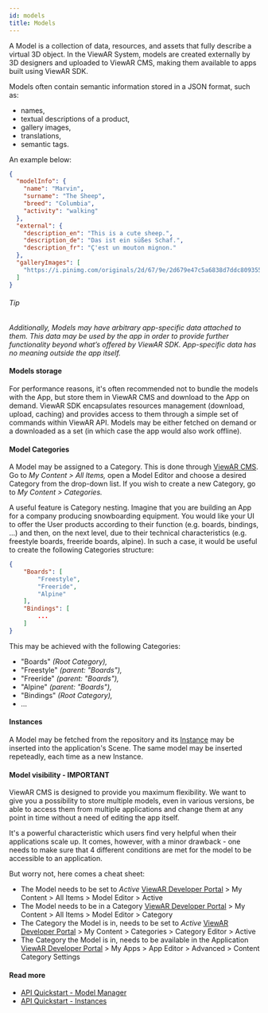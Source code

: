 ```yaml
---
id: models
title: Models
---
```


A Model is a collection of data, resources, and assets that fully describe a virtual 3D object. In the ViewAR System, models are created externally by 3D designers and uploaded to ViewAR CMS, making them available to apps built using ViewAR SDK.

Models often contain semantic information stored in a JSON format, such as:

- names,
- textual descriptions of a product,
- gallery images,
- translations,
- semantic tags.

An example below:

```json
{
  "modelInfo": {
    "name": "Marvin",
    "surname": "The Sheep",
    "breed": "Columbia",
    "activity": "walking"
  },
  "external": {
    "description_en": "This is a cute sheep.",
    "description_de": "Das ist ein süßes Schaf.",
    "description_fr": "Ç'est un mouton mignon."
  },
  "galleryImages": [
    "https://i.pinimg.com/originals/2d/67/9e/2d679e47c5a6838d7ddc80935593637b.jpg"
  ]
}
```

###### Tip

_Additionally, Models may have arbitrary app-specific data attached to them. This data may be used by the app in order to provide further functionality beyond what’s offered by ViewAR SDK. App-specific data has no meaning outside the app itself._

#### Models storage

For performance reasons, it's often recommended not to bundle the models with the App, but store them in ViewAR CMS and download to the App on demand. ViewAR SDK encapsulates resources management (download, upload, caching) and provides access to them through a simple set of commands within ViewAR API. Models may be either fetched on demand or a downloaded as a set (in which case the app would also work offline).

#### Model Categories

A Model may be assigned to a Category. This is done through [ViewAR CMS](https://developer.viewar.com/model/list). Go to _My Content > All Items,_ open a Model Editor and choose a desired Category from the drop-down list. If you wish to create a new Category, go to _My Content > Categories._

A useful feature is Category nesting. Imagine that you are building an App for a company producing snowboarding equipment. You would like your UI to offer the User products according to their function (e.g. boards, bindings, ...) and then, on the next level, due to their technical characteristics (e.g. freestyle boards, freeride boards, alpine). In such a case, it would be useful to create the following Categories structure:

```json
{
    "Boards": [
        "Freestyle",
        "Freeride",
        "Alpine"
    ],
    "Bindings": [
        ...
    ]
}
```

This may be achieved with the following Categories:

- "Boards" _(Root Category),_
- "Freestyle" _(parent: "Boards"),_
- "Freeride" _(parent: "Boards"),_
- "Alpine" _(parent: "Boards"),_
- "Bindings" _(Root Category),_
- ...

#### Instances

A Model may be fetched from the repository and its [Instance](sdk/quickstart/instances) may be inserted into the application's Scene. The same model may be inserted repeteadly, each time as a new Instance.

#### Model visibility - IMPORTANT

ViewAR CMS is designed to provide you maximum flexibility. We want to give you a possibility to store multiple models, even in various versions, be able to access them from multiple applications and change them at any point in time without a need of editing the app itself.

It's a powerful characteristic which users find very helpful when their applications scale up.
It comes, however, with a minor drawback - one needs to make sure that 4 different conditions are met for the model to be accessible to an application.

But worry not, here comes a cheat sheet:

- The Model needs to be set to _Active_
  [ViewAR Developer Portal](https://developer.viewar.com) > My Content > All Items > Model Editor > Active
- The Model needs to be in a Category
  [ViewAR Developer Portal](https://developer.viewar.com) > My Content > All Items > Model Editor > Category
- The Category the Model is in, needs to be set to _Active_
  [ViewAR Developer Portal](https://developer.viewar.com) > My Content > Categories > Category Editor > Active
- The Category the Model is in, needs to be available in the Application
  [ViewAR Developer Portal](https://developer.viewar.com) > My Apps > App Editor > Advanced > Content Category Settings

#### Read more

- [API Quickstart - Model Manager](sdk/quickstart/model_manager)
- [API Quickstart - Instances](sdk/quickstart/instances)
